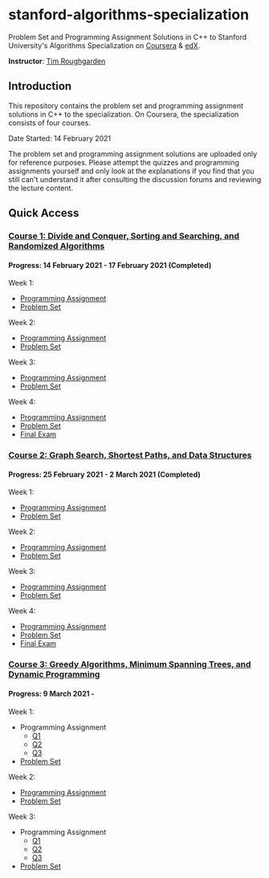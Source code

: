 # stanford-algorithms-specialization
Problem Set and Programming Assignment Solutions in C++ to Stanford University's Algorithms Specialization on [Coursera](https://www.coursera.org/specializations/algorithms) &amp; [edX](https://www.edx.org/course/algorithms-design-and-analysis).

**Instructor**: [Tim Roughgarden](https://www.coursera.org/instructor/~768)

## Introduction
This repository contains the problem set and programming assignment solutions in C++ to the specialization. On Coursera, the specialization consists of four courses.

Date Started: 14 February 2021

The problem set and programming assignment solutions are uploaded only for reference purposes. Please attempt the quizzes and programming assignments yourself and only look at the explanations if you find that you still can't understand it after consulting the discussion forums and reviewing the lecture content.

## Quick Access
### [Course 1: Divide and Conquer, Sorting and Searching, and Randomized Algorithms](https://github.com/liuhh02/stanford-algorithms-specialization/tree/main/Course%201)
#### Progress: 14 February 2021 - 17 February 2021 (Completed)
Week 1:
* [Programming Assignment](https://github.com/liuhh02/stanford-algorithms-specialization/blob/main/Course%201/Week%201/assignment1.cpp)
* [Problem Set](https://github.com/liuhh02/stanford-algorithms-specialization/blob/main/Course%201/Week%201/Problem%20Set%201.png)

Week 2:
* [Programming Assignment](https://github.com/liuhh02/stanford-algorithms-specialization/blob/main/Course%201/Week%202/assignment2.cpp)
* [Problem Set](https://github.com/liuhh02/stanford-algorithms-specialization/blob/main/Course%201/Week%202/Problem%20Set%202.png)

Week 3:
* [Programming Assignment](https://github.com/liuhh02/stanford-algorithms-specialization/blob/main/Course%201/Week%203/assignment3.cpp)
* [Problem Set](https://github.com/liuhh02/stanford-algorithms-specialization/blob/main/Course%201/Week%203/Problem%20Set%203.png)

Week 4:
* [Programming Assignment](https://github.com/liuhh02/stanford-algorithms-specialization/blob/main/Course%201/Week%204/assignment4.cpp)
* [Problem Set](https://github.com/liuhh02/stanford-algorithms-specialization/blob/main/Course%201/Week%204/Problem%20Set%204.png)
* [Final Exam](https://github.com/liuhh02/stanford-algorithms-specialization/blob/main/Course%201/Week%204/Final%20Exam.png)

### [Course 2: Graph Search, Shortest Paths, and Data Structures](https://github.com/liuhh02/stanford-algorithms-specialization/tree/main/Course%202)
#### Progress: 25 February 2021 - 2 March 2021 (Completed)
Week 1:
* [Programming Assignment](https://github.com/liuhh02/stanford-algorithms-specialization/blob/main/Course%202/Week%201/assignment1.cpp)
* [Problem Set](https://github.com/liuhh02/stanford-algorithms-specialization/blob/main/Course%202/Week%201/Problem%20Set%201.png)

Week 2:
* [Programming Assignment](https://github.com/liuhh02/stanford-algorithms-specialization/blob/main/Course%202/Week%202/assignment2.cpp)
* [Problem Set](https://github.com/liuhh02/stanford-algorithms-specialization/blob/main/Course%202/Week%202/Problem%20Set%202.png)

Week 3:
* [Programming Assignment](https://github.com/liuhh02/stanford-algorithms-specialization/blob/main/Course%202/Week%203/assignment3.cpp)
* [Problem Set](https://github.com/liuhh02/stanford-algorithms-specialization/blob/main/Course%202/Week%203/Problem%20Set%203.png)

Week 4:
* [Programming Assignment](https://github.com/liuhh02/stanford-algorithms-specialization/blob/main/Course%202/Week%204/assignment4.cpp)
* [Problem Set](https://github.com/liuhh02/stanford-algorithms-specialization/blob/main/Course%202/Week%204/Problem%20Set%204.png)
* [Final Exam](https://github.com/liuhh02/stanford-algorithms-specialization/blob/main/Course%202/Week%204/Final%20Exam.png)

### [Course 3: Greedy Algorithms, Minimum Spanning Trees, and Dynamic Programming](https://github.com/liuhh02/stanford-algorithms-specialization/tree/main/Course%203/Week%201)
#### Progress: 9 March 2021 -
Week 1:
* Programming Assignment
    * [Q1](https://github.com/liuhh02/stanford-algorithms-specialization/blob/main/Course%203/Week%201/assignment1_q1.cpp)
    * [Q2](https://github.com/liuhh02/stanford-algorithms-specialization/blob/main/Course%203/Week%201/assignment1_q2.cpp)
    * [Q3](https://github.com/liuhh02/stanford-algorithms-specialization/blob/main/Course%203/Week%201/assignment1_q3.cpp)
* [Problem Set](https://github.com/liuhh02/stanford-algorithms-specialization/blob/main/Course%203/Week%201/Problem%20Set%201.png)

Week 2:
* [Programming Assignment](https://github.com/liuhh02/stanford-algorithms-specialization/blob/main/Course%203/Week%202/assignment2_q1.cpp)
* [Problem Set](https://github.com/liuhh02/stanford-algorithms-specialization/blob/main/Course%203/Week%202/Problem%20Set%202.png)

Week 3:
* Programming Assignment
    * [Q1](https://github.com/liuhh02/stanford-algorithms-specialization/blob/main/Course%203/Week%203/assignment3_q1q2.cpp)
    * [Q2](https://github.com/liuhh02/stanford-algorithms-specialization/blob/main/Course%203/Week%203/assignment3_q1q2.cpp)
    * [Q3](https://github.com/liuhh02/stanford-algorithms-specialization/blob/main/Course%203/Week%203/assignment3_q3.cpp)
* [Problem Set](https://github.com/liuhh02/stanford-algorithms-specialization/blob/main/Course%203/Week%203/Problem%20Set%203.png)
